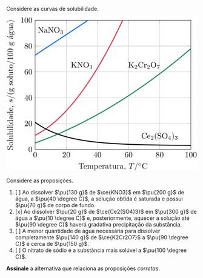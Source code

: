 Considere as curvas de solubilidade.

![Curvas de solubilidade](2E08-1P.svg)

Considere as proposições.

1. [ ] Ao dissolver $\pu{130 g}$ de $\ce{KNO3}$ em $\pu{200 g}$ de água, a $\pu{40 \degree C}$, a solução obtida é saturada e possui $\pu{70 g}$ de corpo de fundo.
2. [x] Ao dissolver $\pu{20 g}$ de $\ce{Ce2(SO4)3}$ em $\pu{300 g}$ de água a $\pu{10 \degree C}$ e, posteriormente, aquecer a solução até $\pu{90 \degree C}$ haverá gradativa precipitação da substância.
3. [ ] A menor quantidade de água necessária para dissolver completamente $\pu{140 g}$ de $\ce{K2Cr2O7}$ a $\pu{90 \degree C}$ é cerca de $\pu{150 g}$.
4. [ ] O nitrato de sódio é a substância mais solúvel a $\pu{100 \degree C}$.

**Assinale** a alternativa que relaciona as proposições *corretas*.

